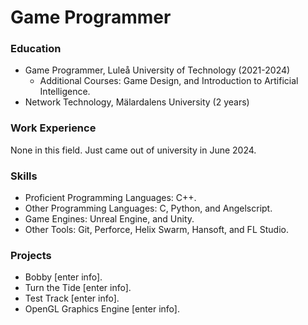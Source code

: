 # Game Programmer

### Education
- Game Programmer, Luleå University of Technology (2021-2024)
  * Additional Courses: Game Design, and Introduction to Artificial Intelligence.
- Network Technology, Mälardalens University (2 years)

### Work Experience
None in this field. Just came out of university in June 2024.

### Skills
- Proficient Programming Languages: C++.
- Other Programming Languages: C, Python, and Angelscript.
- Game Engines: Unreal Engine, and Unity.
- Other Tools: Git, Perforce, Helix Swarm, Hansoft, and FL Studio.

### Projects
- Bobby [enter info].
- Turn the Tide [enter info].
- Test Track [enter info].
- OpenGL Graphics Engine [enter info].
